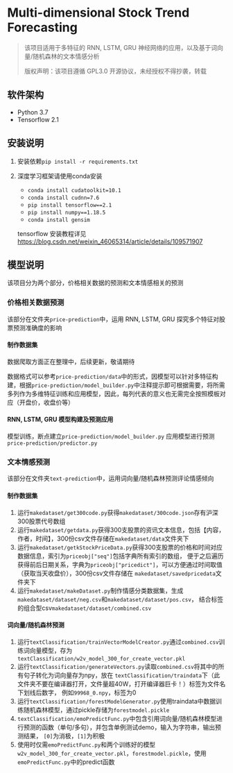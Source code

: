 # Multi-dimensional Stock Trend Forecasting

> 该项目适用于多特征的 RNN, LSTM, GRU 神经网络的应用，以及基于词向量/随机森林的文本情感分析
> 
> 版权声明：该项目遵循 GPL3.0 开源协议，未经授权不得抄袭，转载

## 软件架构
* Python 3.7
* Tensorflow 2.1

## 安装说明
1. 安装依赖`pip install -r requirements.txt`
2. 深度学习框架请使用conda安装
    * `conda install cudatoolkit=10.1`
    * `conda install cudnn=7.6`
    * `pip install tensorflow==2.1`
    * `pip install numpy==1.18.5`
    * `conda install gensim`
   
   tensorflow 安装教程详见 <https://blog.csdn.net/weixin_46065314/article/details/109571907>

## 模型说明
该项目分为两个部分，价格相关数据的预测和文本情感相关的预测

### 价格相关数据预测
该部分在文件夹`price-prediction`中，运用 RNN, LSTM, GRU 探究多个特征对股票预测准确度的影响

#### 制作数据集
数据爬取方面正在整理中，后续更新，敬请期待

数据格式可以参考`price-prediction/data`中的形式，因模型可以针对多特征构建，根据`price-prediction/model_builder.py`中注释提示即可根据需要，将所需多列作为多维特征训练和应用模型，因此，每列代表的意义也无需完全按照模板对应（开盘价，收盘价等）

#### RNN, LSTM, GRU 模型构建及预测应用
模型训练，断点建立`price-prediction/model_builder.py`
应用模型进行预测`price-prediction/predictor.py`

### 文本情感预测

该部分在文件夹`text-prediction`中，运用词向量/随机森林预测评论情感倾向

#### 制作数据集
1. 运行`makedataset/get300code.py`获得`makedataset/300code.json`存有沪深300股票代号数组
2. 运行`makedataset/getdata.py`获得300支股票的资讯文本信息，包括【内容，作者，时间】，300份csv文件存储在`makedataset/data`文件夹下
3. 运行`makedataset/getkStockPriceData.py`获得300支股票的价格和时间对应数据信息，索引为`priceobj["seq"]`包括字典所有索引的数组，
便于之后遍历获得前后日期关系，字典为`priceobj["pricedict"]`，可以方便通过时间取值（获取当天收盘价），300份csv文件存储在
`makedataset/savedpricedata`文件夹下
4. 运行`makedataset/makeDataset.py`制作情感分类数据集，生成`makedataset/dataset/neg.csv`和`makedataset/dataset/pos.csv`，
结合标签的组合型csv`makedataset/dataset/combined.csv`

#### 词向量/随机森林预测
1. 运行`textClassification/trainVectorModelCreator.py`通过`combined.csv`训练词向量模型，存为
`textClassification/w2v_model_300_for_create_vector.pkl`
2. 运行`textClassification/generateVectors.py`读取`combined.csv`将其中的所有句子转化为词向量存为npy，放在
`textClassification/traindata`下（此文件夹不要在编译器打开，文件量超40W，打开编译器巨卡！）标签为文件名下划线后数字，
例如`99968_0.npy`，标签为0
3. 运行`textClassification/forestModelGenerator.py`使用traindata中数据训练随机森林模型，通过pickle存储为`forestmodel.pickle`
4. `textClassification/emoPredictFunc.py`中包含引用词向量/随机森林模型进行预测的函数（单句/多句），并包含单例测试demo，输入为字符串，输出预测结果，
`[0]`为消极，`[1]`为积极
5. 使用时仅需`emoPredictFunc.py`和两个训练好的模型`w2v_model_300_for_create_vector.pkl`，`forestmodel.pickle`，使用
`emoPredictFunc.py`中的predict函数
